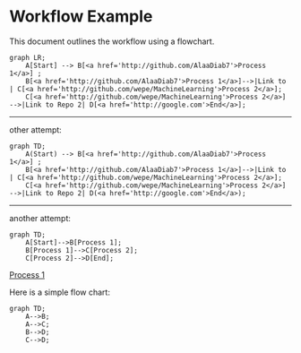 # Workflow Example

This document outlines the workflow using a flowchart.
```mermaid
graph LR;
    A[Start] --> B[<a href='http://github.com/AlaaDiab7'>Process 1</a>] ;
    B[<a href='http://github.com/AlaaDiab7'>Process 1</a>]-->|Link to | C[<a href='http://github.com/wepe/MachineLearning'>Process 2</a>];
    C[<a href='http://github.com/wepe/MachineLearning'>Process 2</a>] -->|Link to Repo 2| D[<a href='http://google.com'>End</a>];
```

---

other attempt:
```mermaid
graph TD;
    A(Start) --> B[<a href='http://github.com/AlaaDiab7'>Process 1</a>] ;
    B[<a href='http://github.com/AlaaDiab7'>Process 1</a>]-->|Link to | C[<a href='http://github.com/wepe/MachineLearning'>Process 2</a>];
    C[<a href='http://github.com/wepe/MachineLearning'>Process 2</a>] -->|Link to Repo 2| D(<a href='http://google.com'>End</a>);
```

---

another attempt:
```mermaid
graph TD;
    A[Start]-->B[Process 1];
    B[Process 1]-->C[Process 2];
    C[Process 2]-->D[End];
```

<a href='http://github.com/AlaaDiab7'>Process 1</a>


Here is a simple flow chart:

```mermaid
graph TD;
    A-->B;
    A-->C;
    B-->D;
    C-->D;
```
